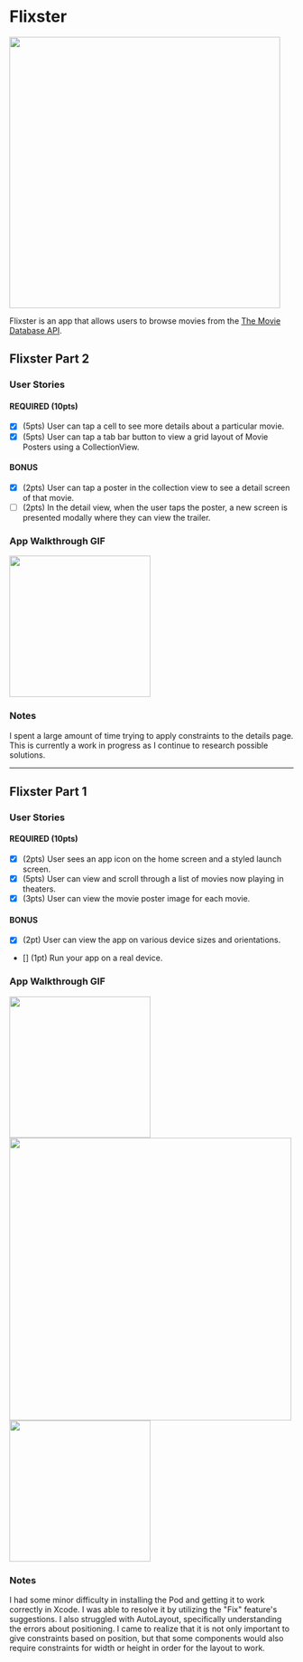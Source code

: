 # Flixster

<img src="https://media.giphy.com/media/sEbjwMYCuJqJdGJ6Du/giphy.gif?cid=790b76116dd3c6d8c7f7fda7b4747b9b714003414076ded5&rid=giphy.gif&ct=g" width="480"/>

Flixster is an app that allows users to browse movies from the [The Movie Database API](http://docs.themoviedb.apiary.io/#).

## Flixster Part 2

### User Stories

#### REQUIRED (10pts)
- [x] (5pts) User can tap a cell to see more details about a particular movie.
- [x] (5pts) User can tap a tab bar button to view a grid layout of Movie Posters using a CollectionView.

#### BONUS
- [x] (2pts) User can tap a poster in the collection view to see a detail screen of that movie.
- [ ] (2pts) In the detail view, when the user taps the poster, a new screen is presented modally where they can view the trailer.

### App Walkthrough GIF

<img src="http://g.recordit.co/PwiKTukgvq.gif" width=250><br>

### Notes
I spent a large amount of time trying to apply constraints to the details page. This is currently a work in progress as I continue to research possible solutions.

---

## Flixster Part 1

### User Stories

#### REQUIRED (10pts)
- [x] (2pts) User sees an app icon on the home screen and a styled launch screen.
- [x] (5pts) User can view and scroll through a list of movies now playing in theaters.
- [x] (3pts) User can view the movie poster image for each movie.

#### BONUS
- [x] (2pt) User can view the app on various device sizes and orientations.
- [] (1pt) Run your app on a real device.

### App Walkthrough GIF

<img src="http://g.recordit.co/SdCl6wNYNH.gif" width=250>
<img src="http://g.recordit.co/city9Y6mgB.gif" width=500><br>
<img src="http://g.recordit.co/U8LLdCB8TQ.gif" width=250>




### Notes
I had some minor difficulty in installing the Pod and getting it to work correctly in Xcode. I was able to resolve it by utilizing the "Fix" feature's suggestions. I also struggled with AutoLayout, specifically understanding the errors about positioning. I came to realize that it is not only important to give constraints based on position, but that some components would also require constraints for width or height in order for the layout to work.
